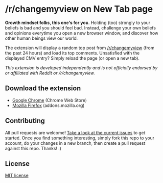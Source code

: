 # /r/changemyview on New Tab page

**Growth mindset folks, this one's for you.** Holding (too) strongly to your beliefs is bad and you should feel bad. Instead, challenge your own beliefs and opinions everytime you open a new browser window, and discover how other human beings view our world.

The extension will display a random top post from [/r/changemyview](https://www.reddit.com/r/changemyview/) (from the past 24 hours) and load its top comments. Unsatisfied with the displayed CMV entry? Simply reload the page (or open a new tab).

*This extension is developed independently and is not officially endorsed by or affiliated with Reddit or /r/changemyview.*

## Download the extension

- [Google Chrome](https://chrome.google.com/webstore/detail/rchangemyview-on-new-tab/ahgifopalblclflbkejcanjlecaghjdn) (Chrome Web Store)
- [Mozilla Firefox](https://addons.mozilla.org/en-US/firefox/addon/r-changemyview-on-new-tab-page/) (addons.mozilla.org)

## Contributing
All pull requests are welcome! [Take a look at the current issues](https://github.com/maximevaillancourt/change-my-view-new-tab/issues) to get started. Once you find something interesting, simply fork this repo to your account, do your changes in a new branch, then create a pull request against this repo. Thanks! :)

## License
[MIT license](LICENSE)
